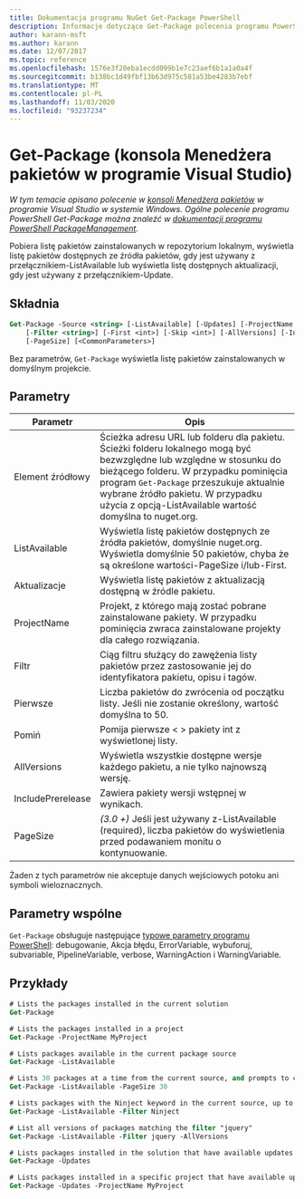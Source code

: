 ```yaml
---
title: Dokumentacja programu NuGet Get-Package PowerShell
description: Informacje dotyczące Get-Package polecenia programu PowerShell w konsoli Menedżera pakietów NuGet w programie Visual Studio.
author: karann-msft
ms.author: karann
ms.date: 12/07/2017
ms.topic: reference
ms.openlocfilehash: 1576e3f20eba1ecdd099b1e7c23aef6b1a1a0a4f
ms.sourcegitcommit: b138bc1d49fbf13b63d975c581a53be4283b7ebf
ms.translationtype: MT
ms.contentlocale: pl-PL
ms.lasthandoff: 11/03/2020
ms.locfileid: "93237234"
---
```

# <a name="get-package-package-manager-console-in-visual-studio"></a>Get-Package (konsola Menedżera pakietów w programie Visual Studio)

*W tym temacie opisano polecenie w [konsoli Menedżera pakietów](../../consume-packages/install-use-packages-powershell.md) w programie Visual Studio w systemie Windows. Ogólne polecenie programu PowerShell Get-Package można znaleźć w [dokumentacji programu PowerShell PackageManagement](/powershell/module/packagemanagement/?view=powershell-6).*

Pobiera listę pakietów zainstalowanych w repozytorium lokalnym, wyświetla listę pakietów dostępnych ze źródła pakietów, gdy jest używany z przełącznikiem-ListAvailable lub wyświetla listę dostępnych aktualizacji, gdy jest używany z przełącznikiem-Update.

## <a name="syntax"></a>Składnia

```ps
Get-Package -Source <string> [-ListAvailable] [-Updates] [-ProjectName <string>]
    [-Filter <string>] [-First <int>] [-Skip <int>] [-AllVersions] [-IncludePrerelease]
    [-PageSize] [<CommonParameters>]
```

Bez parametrów, `Get-Package` wyświetla listę pakietów zainstalowanych w domyślnym projekcie.

## <a name="parameters"></a>Parametry

| Parametr | Opis |
| --- | --- |
| Element źródłowy | Ścieżka adresu URL lub folderu dla pakietu. Ścieżki folderu lokalnego mogą być bezwzględne lub względne w stosunku do bieżącego folderu. W przypadku pominięcia program `Get-Package` przeszukuje aktualnie wybrane źródło pakietu. W przypadku użycia z opcją-ListAvailable wartość domyślna to nuget.org. |
| ListAvailable | Wyświetla listę pakietów dostępnych ze źródła pakietów, domyślnie nuget.org. Wyświetla domyślnie 50 pakietów, chyba że są określone wartości-PageSize i/lub-First. |
| Aktualizacje | Wyświetla listę pakietów z aktualizacją dostępną w źródle pakietu. |
| ProjectName | Projekt, z którego mają zostać pobrane zainstalowane pakiety. W przypadku pominięcia zwraca zainstalowane projekty dla całego rozwiązania. |
| Filtr | Ciąg filtru służący do zawężenia listy pakietów przez zastosowanie jej do identyfikatora pakietu, opisu i tagów. |
| Pierwsze | Liczba pakietów do zwrócenia od początku listy. Jeśli nie zostanie określony, wartość domyślna to 50. |
| Pomiń | Pomija pierwsze &lt; &gt; pakiety int z wyświetlonej listy.  |
| AllVersions | Wyświetla wszystkie dostępne wersje każdego pakietu, a nie tylko najnowszą wersję. |
| IncludePrerelease | Zawiera pakiety wersji wstępnej w wynikach. |
| PageSize | *(3.0 +)* Jeśli jest używany z-ListAvailable (required), liczba pakietów do wyświetlenia przed podawaniem monitu o kontynuowanie. |

Żaden z tych parametrów nie akceptuje danych wejściowych potoku ani symboli wieloznacznych.

## <a name="common-parameters"></a>Parametry wspólne

`Get-Package` obsługuje następujące [typowe parametry programu PowerShell](/powershell/module/microsoft.powershell.core/about/about_commonparameters): debugowanie, Akcja błędu, ErrorVariable, wybuforuj, subvariable, PipelineVariable, verbose, WarningAction i WarningVariable.

## <a name="examples"></a>Przykłady

```ps
# Lists the packages installed in the current solution
Get-Package

# Lists the packages installed in a project
Get-Package -ProjectName MyProject

# Lists packages available in the current package source
Get-Package -ListAvailable

# Lists 30 packages at a time from the current source, and prompts to continue if more are available
Get-Package -ListAvailable -PageSize 30

# Lists packages with the Ninject keyword in the current source, up to 50
Get-Package -ListAvailable -Filter Ninject

# List all versions of packages matching the filter "jquery"
Get-Package -ListAvailable -Filter jquery -AllVersions

# Lists packages installed in the solution that have available updates
Get-Package -Updates

# Lists packages installed in a specific project that have available updates
Get-Package -Updates -ProjectName MyProject
```